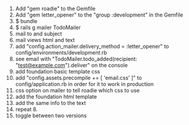 1. Add "gem roadie" to the Gemfile
2. Add "gem letter_opener" to the "group :development" in the Gemfile
3. $ bundle
4. $ rails g mailer TodoMailer
5. mail to and subject
6. mail views html and text
7. add "config.action_mailer.delivery_method = :letter_opener" to config/environments/development.rb
8. see email with "TodoMailer.todo_added(recipient: "test@example.com").deliver" on the console
9. add foundation basic template css
10. add "config.assets.precompile += [ 'email.css' ]" to config/application.rb in order for it to work in production
11. css option on mailer to tell roadie which css to use
12. add the foundation html template
13. add the same info to the text
14. repeat 8.
15. toggle between two versions
